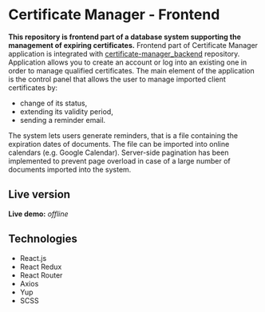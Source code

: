 # Certificate Manager - Frontend

**This repository is frontend part of a database system supporting the management of expiring certificates.**
Frontend part of Certificate Manager application is integrated with [certificate-manager_backend](https://github.com/saszotek/certificate-manager_backend) repository.
Application allows you to create an account or log into an existing one in order to manage qualified certificates. The main element of the application is the control panel that allows the user to manage imported client certificates by:
- change of its status,
- extending its validity period,
- sending a reminder email.

The system lets users generate reminders, that is a file containing the expiration dates of documents. The file can be imported into online calendars (e.g. Google Calendar).
Server-side pagination has been implemented to prevent page overload in case of a large number of documents imported into the system.

## Live version

**Live demo:** *offline*

## Technologies
- React.js
- React Redux
- React Router 
- Axios
- Yup
- SCSS
